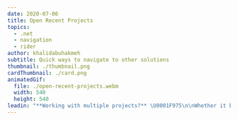 ```yaml
---
date: 2020-07-06
title: Open Recent Projects
topics:
  - .net
  - navigation
  - rider
author: khalidabuhakmeh
subtitle: Quick ways to navigate to other solutions
thumbnail: ./thumbnail.png
cardThumbnail: ./card.png
animatedGif:
  file: ./open-recent-projects.webm
  width: 540
  height: 540
leadin: "**Working with multiple projects?** \U0001F975\n\nWhether it be system resource constraints or developer preference, some folks don't like having multiple Rider instances running simultaneously. The reality is we sometimes have to work across many solutions to solve a problem. Luckily, Rider gives developers an action to quickly switch between known projects.\n\nFrom the IDE, we can trigger the **Search Everywhere** using `Shift+Shift` and then typing `Open Recent`. From there, we'll see an **Open Recent** dialog window with the latest projects. These projects populate from the projects found on the Rider welcome screen. Selecting **Manage Projects...** from the dialog will display our categorized projects.\n\nKnowing this trick can speed up switching back and forth between projects.\n"
---
```



